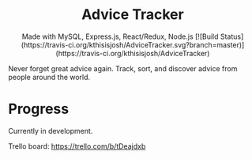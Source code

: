 <h1 align="center">
Advice Tracker
</h1>
<p align="center">
Made with MySQL, Express.js, React/Redux, Node.js
[![Build Status](https://travis-ci.org/kthisisjosh/AdviceTracker.svg?branch=master)](https://travis-ci.org/kthisisjosh/AdviceTracker)
</p>

Never forget great advice again. Track, sort, and discover advice from people around the world.

# Progress

Currently in development.

Trello board:
https://trello.com/b/tDeajdxb
